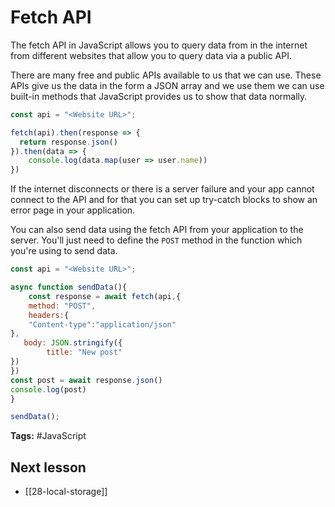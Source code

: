 # Fetch API

The  fetch API in JavaScript allows you to query data from in the internet from different websites that allow you to query data via a public API.

There are many free and public APIs available to us that we can use. These APIs give us the data in the form a JSON array and we use  them we can use built-in methods that JavaScript provides us to show that data normally.

```js
const api = "<Website URL>";

fetch(api).then(response => {
  return response.json()
}).then(data => {
    console.log(data.map(user => user.name))
})
```

If the internet disconnects or there is a server failure and your app cannot connect to the API and for that you can set up try-catch blocks to show an error page in your application.

You can also send data using the fetch API from your application to the server. You'll just need to define the `POST` method in the function which you're using to send data.

```js
const api = "<Website URL>";

async function sendData(){
    const response = await fetch(api,{
    method: "POST",
    headers:{
    "Content-type":"application/json"
},
   body: JSON.stringify({
        title: "New post"
})
})
const post = await response.json()
console.log(post)
}

sendData();
```

**Tags:** #JavaScript 

## Next lesson
- [[28-local-storage]]